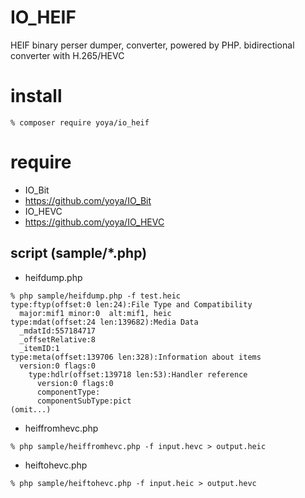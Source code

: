 IO_HEIF
======

HEIF binary perser dumper, converter, powered by PHP.
bidirectional converter with H.265/HEVC

# install

```
% composer require yoya/io_heif
```

# require

- IO_Bit
 - https://github.com/yoya/IO_Bit
- IO_HEVC
 - https://github.com/yoya/IO_HEVC

## script (sample/*.php)

- heifdump.php

```
% php sample/heifdump.php -f test.heic
type:ftyp(offset:0 len:24):File Type and Compatibility
  major:mif1 minor:0  alt:mif1, heic
type:mdat(offset:24 len:139682):Media Data
  _mdatId:557184717
  _offsetRelative:8
  _itemID:1
type:meta(offset:139706 len:328):Information about items
  version:0 flags:0
    type:hdlr(offset:139718 len:53):Handler reference
      version:0 flags:0
      componentType:
      componentSubType:pict
(omit...)
```

- heiffromhevc.php

```
% php sample/heiffromhevc.php -f input.hevc > output.heic
```

- heiftohevc.php

```
% php sample/heiftohevc.php -f input.heic > output.hevc
```

